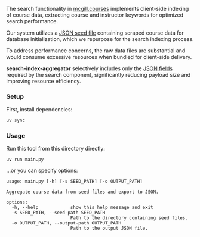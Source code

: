 The search functionality in [mcgill.courses](https://mcgill.courses/) implements client-side indexing of course data,
extracting course and instructor keywords for optimized search performance.

Our system utilizes a [JSON seed file](https://github.com/terror/mcgill.courses/tree/master/seed) containing scraped course data for database initialization,
which we repurpose for the search indexing process.

To address performance concerns, the raw data files are substantial and would consume
excessive resources when bundled for client-side delivery.

**search-index-aggregator** selectively includes only the [JSON fields](https://github.com/terror/mcgill.courses/blob/master/client/src/assets/search-data.json) required by the
search component, significantly reducing payload size and improving resource efficiency.

### Setup

First, install dependencies:

```bash
uv sync
```

### Usage

Run this tool from this directory directly:

```shell
uv run main.py
```

...or you can specify options:

```present uv run main.py --help
usage: main.py [-h] [-s SEED_PATH] [-o OUTPUT_PATH]

Aggregate course data from seed files and export to JSON.

options:
  -h, --help            show this help message and exit
  -s SEED_PATH, --seed-path SEED_PATH
                        Path to the directory containing seed files.
  -o OUTPUT_PATH, --output-path OUTPUT_PATH
                        Path to the output JSON file.
```
